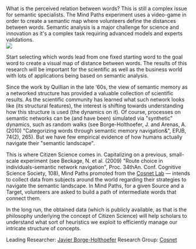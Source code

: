 What is the perceived relation between words?
This is still a complex issue for semantic specialists. The Mind Paths experiment uses a video-game in order to create a semantic map         where volunteers define the distances between words. Semantic                analysis is a major challenge for science and innovation as it's a           complex task requiring advanced models and experts validations.              
![](/static/app_mindpaths/img/screenshot.png)

Start selecting which words lead from one fixed starting word                    to the goal word to create a visual map of distance between words.           The results of this research will be important for the scientific as well    as the business world with lots of applications being based on               semantic analysis.

Since the work by Quillian in the late ‘60s, the view of                          semantic memory as a networked structure has provided a valuable             collection of scientific results. As the scientific community has            learned what such network looks like (its structural features), the          interest is shifting towards understanding how this structure is used        (the dynamics on it). Of course, processes on semantic networks can          be (and have been) simulated via "synthetic" dynamics, such        as random walks (see Borge-Holthoefer, J. and Arenas, A. (2010)              "Categorizing words through semantic memory navigation&",           EPJB, 74(2), 265). But we have few empirical evidence of how humans          actually navigate their "semantic landscape".  
                                                                                  
This is where Citizen Science comes in. Capitalizing on a previous,          small-scale experiment (see Beckage, N. et al. (2009) "Route            choice in individuals-semantic network navigation", Proc. 34thAn. Conf. Cognitive Science Society, 108), Mind Paths                 promoted from the [Cosnet Lab](http://cosnet.bifi.es/) — intends to collect data from subjects around the world      regarding their strategies to navigate the semantic landscape. In Mind    Paths, for a given Source and a Target, volunteers are asked to  build a path of intermediate words that connect them.                        
                                                                                 

In the long run, the obtained data (which is publicly                             available, as that is the philosophy underlying the concept of               Citizen Science) will help scholars to understand what sort of               heuristics we exploit to efficiently manage our intricate structure          of concepts.

Leading Researcher: [Javier Borge-Holthoefer](http://bifi.es/~borge/) Research Group: [Cosnet](http://cosnet.bifi.es/)

